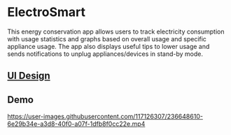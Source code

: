 # ElectroSmart

This energy conservation app allows users to track electricity consumption with usage statistics and graphs based on overall usage and specific appliance usage. The app also displays useful tips to lower usage and sends notifications to unplug appliances/devices in stand-by mode.

## [UI Design](https://www.figma.com/proto/BIFzFsL4TZoomxV9MR79Pr/UI-Design?type=design&node-id=1-3&t=jGc8OOiYP1rwa8Pn-0&scaling=scale-down&page-id=0%3A1&starting-point-node-id=1%3A3)

## Demo

https://user-images.githubusercontent.com/117126307/236648610-6e29b34e-a3d8-40f0-a07f-1dfb8f0cc22e.mp4

